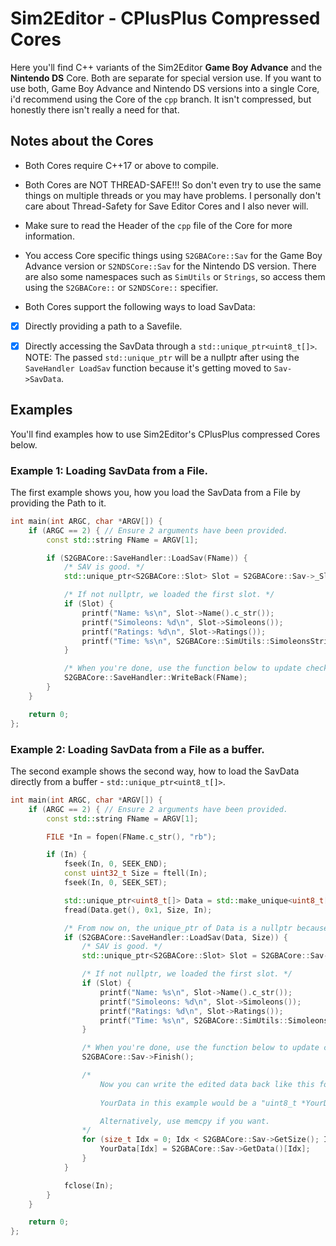 # Sim2Editor - CPlusPlus Compressed Cores

Here you'll find C++ variants of the Sim2Editor **Game Boy Advance** and the **Nintendo DS** Core. Both are separate for special version use. If you want to use both, Game Boy Advance and Nintendo DS versions into a single Core, i'd recommend using the Core of the `cpp` branch. It isn't compressed, but honestly there isn't really a need for that.

## Notes about the Cores

* Both Cores require C++17 or above to compile.

* Both Cores are NOT THREAD-SAFE!!! So don't even try to use the same things on multiple threads or you may have problems. I personally don't care about Thread-Safety for Save Editor Cores and I also never will.

* Make sure to read the Header of the `cpp` file of the Core for more information.

* You access Core specific things using `S2GBACore::Sav` for the Game Boy Advance version or `S2NDSCore::Sav` for the Nintendo DS version. There are also some namespaces such as `SimUtils` or `Strings`, so access them using the `S2GBACore::` or `S2NDSCore::` specifier.

* Both Cores support the following ways to load SavData:

- [x] Directly providing a path to a Savefile.
- [x] Directly accessing the SavData through a `std::unique_ptr<uint8_t[]>`. NOTE: The passed `std::unique_ptr` will be a nullptr after using the `SaveHandler LoadSav` function because it's getting moved to `Sav->SavData`.


## Examples

You'll find examples how to use Sim2Editor's CPlusPlus compressed Cores below.

### Example 1: Loading SavData from a File.

The first example shows you, how you load the SavData from a File by providing the Path to it.

```cpp
int main(int ARGC, char *ARGV[]) {
	if (ARGC == 2) { // Ensure 2 arguments have been provided.
		const std::string FName = ARGV[1];

		if (S2GBACore::SaveHandler::LoadSav(FName)) {
			/* SAV is good. */
			std::unique_ptr<S2GBACore::Slot> Slot = S2GBACore::Sav->_Slot(1);

			/* If not nullptr, we loaded the first slot. */
			if (Slot) {
				printf("Name: %s\n", Slot->Name().c_str());
				printf("Simoleons: %d\n", Slot->Simoleons());
				printf("Ratings: %d\n", Slot->Ratings());
				printf("Time: %s\n", S2GBACore::SimUtils::SimoleonsString(Slot->Time()).c_str());
			}

			/* When you're done, use the function below to update checksums etc and write back to file. */
			S2GBACore::SaveHandler::WriteBack(FName);
		}
	}

	return 0;
};
```


### Example 2: Loading SavData from a File as a buffer.

The second example shows the second way, how to load the SavData directly from a buffer - `std::unique_ptr<uint8_t[]>`.

```cpp
int main(int ARGC, char *ARGV[]) {
	if (ARGC == 2) { // Ensure 2 arguments have been provided.
		const std::string FName = ARGV[1];

		FILE *In = fopen(FName.c_str(), "rb");

		if (In) {
			fseek(In, 0, SEEK_END);
			const uint32_t Size = ftell(In);
			fseek(In, 0, SEEK_SET);

			std::unique_ptr<uint8_t[]> Data = std::make_unique<uint8_t[]>(Size);
			fread(Data.get(), 0x1, Size, In);

			/* From now on, the unique_ptr of Data is a nullptr because it gets moved. */
			if (S2GBACore::SaveHandler::LoadSav(Data, Size)) {
				/* SAV is good. */
				std::unique_ptr<S2GBACore::Slot> Slot = S2GBACore::Sav->_Slot(1);

				/* If not nullptr, we loaded the first slot. */
				if (Slot) {
					printf("Name: %s\n", Slot->Name().c_str());
					printf("Simoleons: %d\n", Slot->Simoleons());
					printf("Ratings: %d\n", Slot->Ratings());
					printf("Time: %s\n", S2GBACore::SimUtils::SimoleonsString(Slot->Time()).c_str());
				}

				/* When you're done, use the function below to update checksums etc. */
				S2GBACore::Sav->Finish();

				/*
					Now you can write the edited data back like this for example.
					
					YourData in this example would be a "uint8_t *YourData".

					Alternatively, use memcpy if you want.
				*/
				for (size_t Idx = 0; Idx < S2GBACore::Sav->GetSize(); Idx++) {
					YourData[Idx] = S2GBACore::Sav->GetData()[Idx];
				}
			}

			fclose(In);
		}
	}

	return 0;
};
```